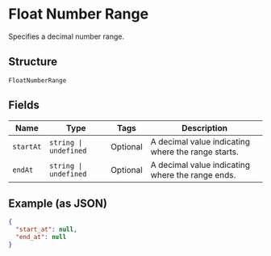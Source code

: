 
# Float Number Range

Specifies a decimal number range.

## Structure

`FloatNumberRange`

## Fields

| Name | Type | Tags | Description |
|  --- | --- | --- | --- |
| `startAt` | `string \| undefined` | Optional | A decimal value indicating where the range starts. |
| `endAt` | `string \| undefined` | Optional | A decimal value indicating where the range ends. |

## Example (as JSON)

```json
{
  "start_at": null,
  "end_at": null
}
```

